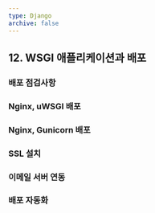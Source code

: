 ```yaml
---
type: Django
archive: false
---
```

## 12. WSGI 애플리케이션과 배포

### 배포 점검사항

### Nginx, uWSGI 배포

### Nginx, Gunicorn 배포

### SSL 설치

### 이메일 서버 연동

### 배포 자동화